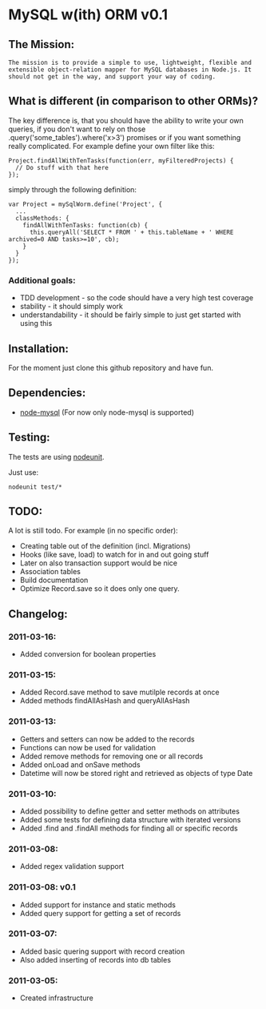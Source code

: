 # MySQL w(ith) ORM v0.1

## The Mission:

    The mission is to provide a simple to use, lightweight, flexible and extensible object-relation mapper for MySQL databases in Node.js. It should not get in the way, and support your way of coding.

## What is different (in comparison to other ORMs)?

The key difference is, that you should have the ability to write your own queries, if you don't want to rely on those .query('some_tables').where('x>3') promises or if you want something really complicated. For example define your own filter like this:

    Project.findAllWithTenTasks(function(err, myFilteredProjects) {
      // Do stuff with that here
    });

simply through the following definition:

    var Project = mySqlWorm.define('Project', {
      ...
      classMethods: {
        findAllWithTenTasks: function(cb) {
          this.queryAll('SELECT * FROM ' + this.tableName + ' WHERE archived=0 AND tasks>=10', cb);
        }
      }
    });

### Additional goals:

* TDD development - so the code should have a very high test coverage
* stability - it should simply work
* understandability - it should be fairly simple to just get started with using this

## Installation:

For the moment just clone this github repository and have fun.

## Dependencies:

* [node-mysql](https://github.com/felixge/node-mysql) (For now only node-mysql is supported)

## Testing:

The tests are using [nodeunit](https://github.com/caolan/nodeunit).

Just use:

    nodeunit test/*

## TODO:

A lot is still todo. For example (in no specific order):

* Creating table out of the definition (incl. Migrations)
* Hooks (like save, load) to watch for in and out going stuff
* Later on also transaction support would be nice
* Association tables
* Build documentation
* Optimize Record.save so it does only one query.

## Changelog:

### 2011-03-16:

* Added conversion for boolean properties

### 2011-03-15:

* Added Record.save method to save mutilple records at once
* Added methods findAllAsHash and queryAllAsHash

### 2011-03-13:

* Getters and setters can now be added to the records
* Functions can now be used for validation
* Added remove methods for removing one or all records
* Added onLoad and onSave methods
* Datetime will now be stored right and retrieved as objects of type Date

### 2011-03-10:

* Added possibility to define getter and setter methods on attributes
* Added some tests for defining data structure with iterated versions
* Added .find and .findAll methods for finding all or specific records

### 2011-03-08:

* Added regex validation support

### 2011-03-08: v0.1

* Added support for instance and static methods
* Added query support for getting a set of records

### 2011-03-07:

* Added basic quering support with record creation
* Also added inserting of records into db tables

### 2011-03-05:

* Created infrastructure
